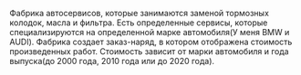 Фабрика автосервисов, которые занимаются заменой тормозных колодок, масла и фильтра. Есть определенные сервисы, которые специализируются на определенной марке автомобиля(У меня BMW и AUDI). Фабрика создает заказ-наряд, в котором отображена стоимость произведенных работ. Стоимость зависит от марки автомобиля и года выпуска(до 2000 года, 2010 года или до 2020 года).
